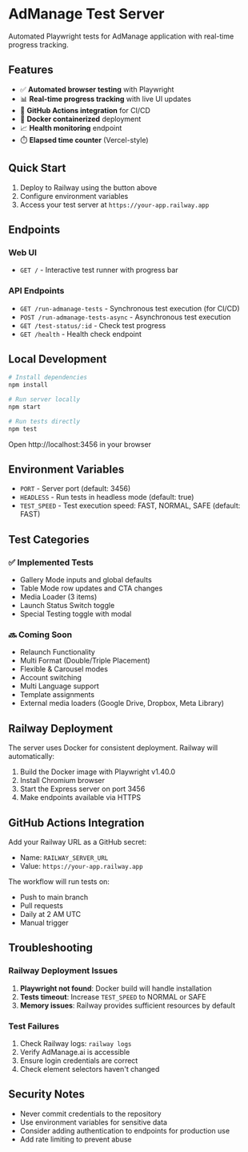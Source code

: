 # AdManage Test Server

Automated Playwright tests for AdManage application with real-time progress tracking.

## Features

- ✅ **Automated browser testing** with Playwright
- 📊 **Real-time progress tracking** with live UI updates
- 🔄 **GitHub Actions integration** for CI/CD
- 🐳 **Docker containerized** deployment
- 📈 **Health monitoring** endpoint
- ⏱️ **Elapsed time counter** (Vercel-style)

## Quick Start

1. Deploy to Railway using the button above
2. Configure environment variables
3. Access your test server at `https://your-app.railway.app`

## Endpoints

### Web UI
- `GET /` - Interactive test runner with progress bar

### API Endpoints
- `GET /run-admanage-tests` - Synchronous test execution (for CI/CD)
- `POST /run-admanage-tests-async` - Asynchronous test execution
- `GET /test-status/:id` - Check test progress
- `GET /health` - Health check endpoint

## Local Development

```bash
# Install dependencies
npm install

# Run server locally
npm start

# Run tests directly
npm test
```

Open http://localhost:3456 in your browser

## Environment Variables

- `PORT` - Server port (default: 3456)
- `HEADLESS` - Run tests in headless mode (default: true)
- `TEST_SPEED` - Test execution speed: FAST, NORMAL, SAFE (default: FAST)

## Test Categories

### ✅ Implemented Tests
- Gallery Mode inputs and global defaults
- Table Mode row updates and CTA changes
- Media Loader (3 items)
- Launch Status Switch toggle
- Special Testing toggle with modal

### 🔜 Coming Soon
- Relaunch Functionality
- Multi Format (Double/Triple Placement)
- Flexible & Carousel modes
- Account switching
- Multi Language support
- Template assignments
- External media loaders (Google Drive, Dropbox, Meta Library)

## Railway Deployment

The server uses Docker for consistent deployment. Railway will automatically:
1. Build the Docker image with Playwright v1.40.0
2. Install Chromium browser
3. Start the Express server on port 3456
4. Make endpoints available via HTTPS

## GitHub Actions Integration

Add your Railway URL as a GitHub secret:
- Name: `RAILWAY_SERVER_URL`
- Value: `https://your-app.railway.app`

The workflow will run tests on:
- Push to main branch
- Pull requests
- Daily at 2 AM UTC
- Manual trigger

## Troubleshooting

### Railway Deployment Issues
1. **Playwright not found**: Docker build will handle installation
2. **Tests timeout**: Increase `TEST_SPEED` to NORMAL or SAFE
3. **Memory issues**: Railway provides sufficient resources by default

### Test Failures
1. Check Railway logs: `railway logs`
2. Verify AdManage.ai is accessible
3. Ensure login credentials are correct
4. Check element selectors haven't changed

## Security Notes

- Never commit credentials to the repository
- Use environment variables for sensitive data
- Consider adding authentication to endpoints for production use
- Add rate limiting to prevent abuse